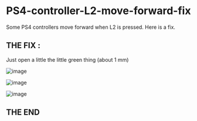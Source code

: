 # PS4-controller-L2-move-forward-fix
Some PS4 controllers move forward when L2 is pressed. Here is a fix.

## THE FIX :

Just open a little the little green thing (about 1 mm)

![image](https://github.com/user-attachments/assets/63bb86c1-f517-4ac3-aa3c-cf609d12a416)

![image](https://github.com/user-attachments/assets/4841eead-3d46-41a4-9204-979acb7915f2)

![image](https://github.com/user-attachments/assets/429283ff-1ff1-4897-b25f-9c3c162c2b0a)

## THE END
